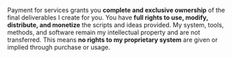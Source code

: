 Payment for services grants you **complete and exclusive ownership** of the final deliverables I create for you.
You have **full rights to use, modify, distribute, and monetize** the scripts and ideas provided.
My system, tools, methods, and software remain my intellectual property and are not transferred.
This means **no rights to my proprietary system** are given or implied through purchase or usage.
